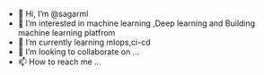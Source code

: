 - 👋 Hi, I’m @sagarml
- 👀 I’m interested in machine learning ,Deep learning and Building machine learning platfrom 
- 🌱 I’m currently learning mlops,ci-cd
- 💞️ I’m looking to collaborate on ...
- 📫 How to reach me ...

<!---
sagarml/sagarml is a ✨ special ✨ repository because its `README.md` (this file) appears on your GitHub profile.
You can click the Preview link to take a look at your changes.
--->
